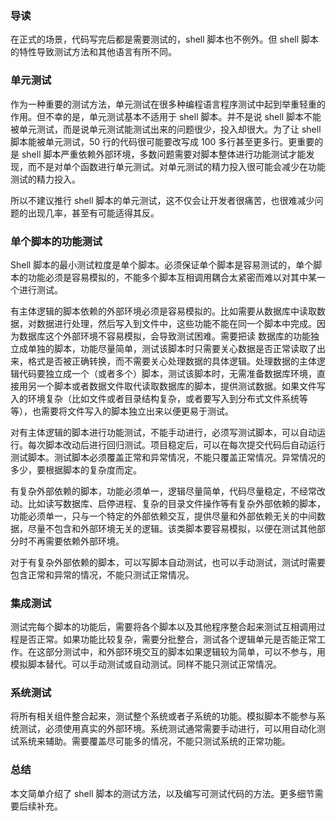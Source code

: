### 导读

在正式的场景，代码写完后都是需要测试的，shell 脚本也不例外。但 shell 脚本的特性导致测试方法和其他语言有所不同。

### 单元测试

作为一种重要的测试方法，单元测试在很多种编程语言程序测试中起到举重轻重的作用。但不幸的是，单元测试基本不适用于 shell 脚本。并不是说 shell 脚本不能被单元测试，而是说单元测试能测试出来的问题很少，投入却很大。为了让 shell 脚本能被单元测试，50 行的代码很可能要改写成 100 多行甚至更多行。更重要的是 shell 脚本严重依赖外部环境，多数问题需要对脚本整体进行功能测试才能发现，而不是对单个函数进行单元测试。对单元测试的精力投入很可能会减少在功能测试的精力投入。

所以不建议推行 shell 脚本的单元测试，这不仅会让开发者很痛苦，也很难减少问题的出现几率，甚至有可能适得其反。

### 单个脚本的功能测试

Shell 脚本的最小测试粒度是单个脚本。必须保证单个脚本是容易测试的，单个脚本的功能必须是容易模拟的，不能多个脚本互相调用耦合太紧密而难以对其中某一个进行测试。

有主体逻辑的脚本依赖的外部环境必须是容易模拟的。比如需要从数据库中读取数据，对数据进行处理，然后写入到文件中，这些功能不能在同一个脚本中完成。因为数据库这个外部环境不容易模拟，会导致测试困难。需要把读 数据库的功能独立成单独的脚本，功能尽量简单，测试该脚本时只需要关心数据是否正常读取了出来，格式是否被正确转换，而不需要关心处理数据的具体逻辑。处理数据的主体逻辑代码要独立成一个（或者多个）脚本，测试该脚本时，无需准备数据库环境，直接用另一个脚本或者数据文件取代读取数据库的脚本，提供测试数据。如果文件写入的环境复杂（比如文件或者目录结构复杂，或者要写入到分布式文件系统等等），也需要将文件写入的脚本独立出来以便更易于测试。

对有主体逻辑的脚本进行功能测试，不能手动进行，必须写测试脚本，可以自动运行。每次脚本改动后进行回归测试。项目稳定后，可以在每次提交代码后自动运行测试脚本。测试脚本必须覆盖正常和异常情况，不能只覆盖正常情况。异常情况的多少，要根据脚本的复杂度而定。

有复杂外部依赖的脚本，功能必须单一，逻辑尽量简单，代码尽量稳定，不经常改动。比如读写数据库、启停进程、复杂的目录文件操作等有复杂外部依赖的脚本，功能必须单一，只与一个特定的外部依赖交互，提供尽量和外部依赖无关的中间数据，尽量不包含和外部环境无关的逻辑。该类脚本要容易模拟，以便在测试其他部分时不再需要依赖外部环境。

对于有复杂外部依赖的脚本，可以写脚本自动测试，也可以手动测试，测试时需要包含正常和异常的情况，不能只测试正常情况。

### 集成测试

测试完每个脚本的功能后，需要将各个脚本以及其他程序整合起来测试互相调用过程是否正常。如果功能比较复杂，需要分批整合，测试各个逻辑单元是否能正常工作。在这部分测试中，和外部环境交互的脚本如果逻辑较为简单，可以不参与，用模拟脚本替代。可以手动测试或自动测试。同样不能只测试正常情况。

### 系统测试

将所有相关组件整合起来，测试整个系统或者子系统的功能。模拟脚本不能参与系统测试，必须使用真实的外部环境。系统测试通常需要手动进行，可以用自动化测试系统来辅助。需要覆盖尽可能多的情况，不能只测试系统的正常功能。

### 总结

本文简单介绍了 shell 脚本的测试方法，以及编写可测试代码的方法。更多细节需要后续补充。